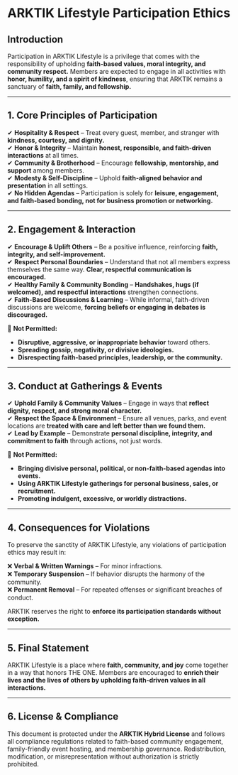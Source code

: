 # ARKTIK Lifestyle Participation Ethics  

## **Introduction**  
Participation in ARKTIK Lifestyle is a privilege that comes with the responsibility of upholding **faith-based values, moral integrity, and community respect.** Members are expected to engage in all activities with **honor, humility, and a spirit of kindness**, ensuring that ARKTIK remains a sanctuary of **faith, family, and fellowship.**  

---  

## **1. Core Principles of Participation**  

✔ **Hospitality & Respect** – Treat every guest, member, and stranger with **kindness, courtesy, and dignity.**  
✔ **Honor & Integrity** – Maintain **honest, responsible, and faith-driven interactions** at all times.  
✔ **Community & Brotherhood** – Encourage **fellowship, mentorship, and support** among members.  
✔ **Modesty & Self-Discipline** – Uphold **faith-aligned behavior and presentation** in all settings.  
✔ **No Hidden Agendas** – Participation is solely for **leisure, engagement, and faith-based bonding, not for business promotion or networking.**  

---  

## **2. Engagement & Interaction**  

✔ **Encourage & Uplift Others** – Be a positive influence, reinforcing **faith, integrity, and self-improvement.**  
✔ **Respect Personal Boundaries** – Understand that not all members express themselves the same way. **Clear, respectful communication is encouraged.**  
✔ **Healthy Family & Community Bonding** – **Handshakes, hugs (if welcomed), and respectful interactions** strengthen connections.  
✔ **Faith-Based Discussions & Learning** – While informal, faith-driven discussions are welcome, **forcing beliefs or engaging in debates is discouraged.**  

🚫 **Not Permitted:**  
- **Disruptive, aggressive, or inappropriate behavior** toward others.  
- **Spreading gossip, negativity, or divisive ideologies.**  
- **Disrespecting faith-based principles, leadership, or the community.**  

---  

## **3. Conduct at Gatherings & Events**  

✔ **Uphold Family & Community Values** – Engage in ways that **reflect dignity, respect, and strong moral character.**  
✔ **Respect the Space & Environment** – Ensure all venues, parks, and event locations are **treated with care and left better than we found them.**  
✔ **Lead by Example** – Demonstrate **personal discipline, integrity, and commitment to faith** through actions, not just words.  

🚫 **Not Permitted:**  
- **Bringing divisive personal, political, or non-faith-based agendas into events.**  
- **Using ARKTIK Lifestyle gatherings for personal business, sales, or recruitment.**  
- **Promoting indulgent, excessive, or worldly distractions.**  

---  

## **4. Consequences for Violations**  

To preserve the sanctity of ARKTIK Lifestyle, any violations of participation ethics may result in:  

❌ **Verbal & Written Warnings** – For minor infractions.  
❌ **Temporary Suspension** – If behavior disrupts the harmony of the community.  
❌ **Permanent Removal** – For repeated offenses or significant breaches of conduct.  

ARKTIK reserves the right to **enforce its participation standards without exception.**  

---  

## **5. Final Statement**  

ARKTIK Lifestyle is a place where **faith, community, and joy** come together in a way that honors THE ONE. Members are encouraged to **enrich their lives and the lives of others by upholding faith-driven values in all interactions.**  



---  

## **6. License & Compliance**  

This document is protected under the **ARKTIK Hybrid License** and follows all compliance regulations related to faith-based community engagement, family-friendly event hosting, and membership governance. Redistribution, modification, or misrepresentation without authorization is strictly prohibited.  
